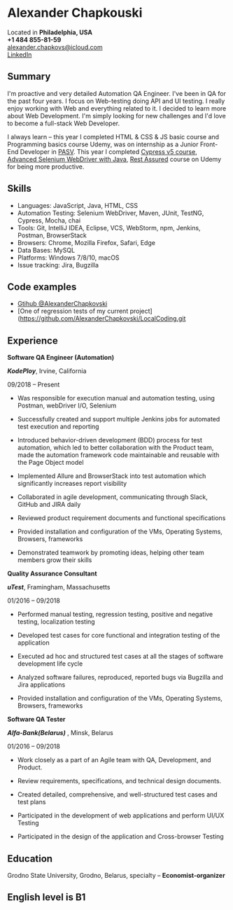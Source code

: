 

# Alexander Chapkouski

Located in **Philadelphia, USA**<br />
**+1 484 855-81-59**<br />
alexander.chapkovs@icloud.com<br />
[LinkedIn](https://www.linkedin.com/in/alexchapko/)<br />


## Summary

I'm proactive and very detailed Automation QA Engineer. I've been in QA for the past four years. I focus on Web-testing doing API and UI testing. I really enjoy working with Web and everything related to it. I decided to learn more about Web Development. I'm simply looking for new challenges and I'd love to become a full-stack Web Developer. 

I always learn – this year I completed HTML & CSS & JS basic course and Programming basics course Udemy, was on internship as a Junior Front-End Developer in [PASV](https://app.pasv.us/). This year I completed  [Cypress v5 course](https://www.udemy.com/course/cypress-io-master-class/learn/lecture/20591654#questions), [Advanced Selenium WebDriver with Java](https://www.udemy.com/course/advanced-selenium-webdriver/learn/lecture/12167038?start=0#overview), [Rest Assured](https://www.udemy.com/course/rest-assured-for-beginners/learn/lecture/18347678?start=0#overview)    course on Udemy for being more productive.



## Skills


- Languages: JavaScript, Java, HTML, CSS  
- Automation Testing: Selenium WebDriver, Maven, JUnit, TestNG, Cypress, Mocha, chai   
- Tools: Git, IntelliJ IDEA, Eclipse, VCS, WebStorm, npm, Jenkins, Postman, BrowserStack  
- Browsers: Chrome, Mozilla Firefox, Safari, Edge  
- Data Bases: MySQL  
- Platforms: Windows 7/8/10, macOS  
- Issue tracking: Jira, Bugzilla

## Code examples

-  [Gtihub @AlexanderChapkovski](https://github.com/AlexanderChapkovski)
-  [One of regression tests of my current project](https://github.com/AlexanderChapkovski/LocalCoding.git

## Experience

**Software QA Engineer (Automation)**

***KodePloy***, Irvine, California

09/2018 – Present

 - Was responsible for execution manual and automation testing, using Postman, webDriver I/O, Selenium

- Successfully created and support multiple Jenkins jobs for automated test execution and reporting

- Introduced behavior-driven development (BDD) process for test automation, which led to better collaboration with the Product team, made the automation framework code maintainable and reusable with the Page Object model

- Implemented Allure and BrowserStack into test automation which significantly increases report visibility

- Collaborated in agile development, communicating through Slack, GitHub and JIRA daily

- Reviewed product requirement documents and functional specifications

- Provided installation and configuration of the VMs, Operating Systems, Browsers, frameworks

- Demonstrated teamwork by promoting ideas, helping other team members grow their skills

**Quality Assurance Consultant**

***uTest***, Framingham, Massachusetts

01/2016 – 09/2018

 - Performed manual testing, regression testing, positive and negative testing, localization testing

- Developed test cases for core functional and integration testing of the application

 - Executed ad hoc and structured test cases at all the stages of software development life cycle

- Analyzed software failures, reproduced, reported bugs via Bugzilla and Jira applications

- Provided installation and configuration of the VMs, Operating Systems, Browsers, frameworks

**Software QA Tester**

***Alfa-Bank(Belarus)*** , Minsk, Belarus

01/2016 – 09/2018

- Work closely as a part of an Agile team with QA, Development, and Product.

- Review requirements, specifications, and technical design documents.

- Created detailed, comprehensive, and well-structured test cases and test plans

 - Participated in the development of web applications and perform UI/UX Testing

- Participated in the design of the application and Cross-browser Testing


## Education


Grodno State University, Grodno, Belarus, specialty – **Economist-organizer**

## English level is B1